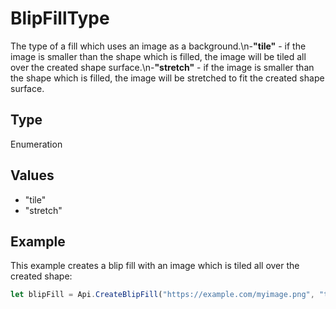 # BlipFillType

The type of a fill which uses an image as a background.\n-**"tile"** - if the image is smaller than the shape which is filled, the image will be tiled all over the created shape surface.\n-**"stretch"** - if the image is smaller than the shape which is filled, the image will be stretched to fit the created shape surface.

## Type

Enumeration

## Values

- "tile"
- "stretch"


## Example

This example creates a blip fill with an image which is tiled all over the created shape:

```javascript editor-xlsx
let blipFill = Api.CreateBlipFill("https://example.com/myimage.png", "tile");
```
